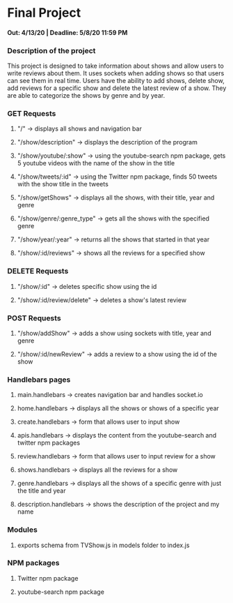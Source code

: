 # Final Project
#### Out: 4/13/20 | Deadline: 5/8/20 11:59 PM

### Description of the project

This project is designed to take information about shows and allow users to write reviews about them. It uses sockets when adding shows so that users can see them in real time. Users have the ability to add shows, delete show, add reviews for a specific show and delete the latest review of a show. They are able to categorize the shows by genre and by year.

### GET Requests


1. "/" -> displays all shows and navigation bar

2. "/show/description" -> displays the description of the program

3. "/show/youtube/:show" -> using the youtube-search npm package, gets 5 youtube videos with the name of the show in the title

4. "/show/tweets/:id" -> using the Twitter npm package, finds 50 tweets with the show title in the tweets

5. "/show/getShows" -> displays all the shows, with their title, year and genre

6. "/show/genre/:genre_type" -> gets all the shows with the specified genre

7. "/show/year/:year" -> returns all the shows that started in that year

8. "/show/:id/reviews" -> shows all the reviews for a specified show

### DELETE Requests

1. "/show/:id" -> deletes specific show using the id

2. "/show/:id/review/delete" -> deletes a show's latest review

### POST Requests

1. "/show/addShow" -> adds a show using sockets with title, year and genre

2. "/show/:id/newReview" -> adds a review to a show using the id of the show


### Handlebars pages

1. main.handlebars -> creates navigation bar and handles socket.io

2. home.handlebars -> displays all the shows or shows of a specific year

3. create.handlebars -> form that allows user to input show

4. apis.handlebars -> displays the content from the youtube-search and twitter npm packages

5. review.handlebars -> form that allows user to input review for a show

6. shows.handlebars -> displays all  the reviews for a show

7. genre.handlebars -> displays all the shows of a specific genre with just the title and year

8. description.handlebars -> shows the description of the project and my name


### Modules

1. exports schema from TVShow.js in models folder to index.js


### NPM packages

1. Twitter npm package

2. youtube-search npm package
